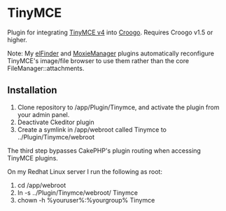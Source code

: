 # TinyMCE

Plugin for integrating [TinyMCE v4](http://tinymce.com/) into [Croogo](http://croogo.org). Requires Croogo v1.5 or higher.  

Note: My [elFinder](https://github.com/phpMagpie/ElFinder) and [MoxieManager](https://github.com/phpMagpie/MoxieManager) plugins 
automatically reconfigure TinyMCE's image/file browser to use them rather than the core FileManager::attachments.

## Installation

1. Clone repository to /app/Plugin/Tinymce, and activate the plugin from your admin panel.
2. Deactivate Ckeditor plugin
3. Create a symlink in /app/webroot called Tinymce to ../Plugin/Tinymce/webroot

The third step bypasses CakePHP's plugin routing when accessing TinyMCE plugins.

On my Redhat Linux server I run the following as root:

1. cd /app/webroot
2. ln -s ../Plugin/Tinymce/webroot/ Tinymce
3. chown -h %youruser%:%yourgroup% Tinymce

